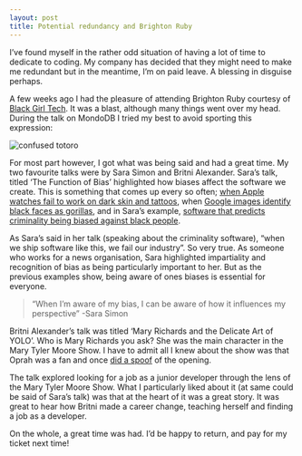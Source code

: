 ```yaml
---
layout: post
title: Potential redundancy and Brighton Ruby
---
```


I’ve found myself in the rather odd situation of having a lot of time to dedicate to coding. My company has decided that they might need to make me redundant but in the meantime, I’m on paid leave. A blessing in disguise perhaps.

A few weeks ago I had the pleasure of attending Brighton Ruby courtesy of [Black Girl Tech](https://blackgirl.tech/). It was a blast, although many things went over my head. During the talk on MondoDB I tried my best to avoid sporting this expression:

![confused totoro](http://media.giphy.com/media/DeKJrr8vovqXC/giphy.gif "Confused Totoro")

For most part however, I got what was being said and had a great time. My two favourite talks were by Sara Simon and Britni Alexander. Sara’s talk, titled ‘The Function of Bias’ highlighted how biases affect the software we create. This is something that comes up every so often; [when Apple watches fail to work on dark skin and tattoos](http://www.vocativ.com/culture/health-culture/tattoos-apple-watch-dark-skin), when [Google images identify black faces as gorillas](http://blogs.wsj.com/digits/2015/07/01/google-mistakenly-tags-black-people-as-gorillas-showing-limits-of-algorithms), and in Sara’s example, [software that predicts criminality being biased against black people](https://www.propublica.org/article/machine-bias-risk-assessments-in-criminal-sentencing).

As Sara’s said in her talk (speaking about the criminality software), “when we ship software like this, we fail our industry”. So very true. As someone who works for a news organisation, Sara highlighted impartiality and recognition of bias as being particularly important to her. But as the previous examples show, being aware of ones biases is essential for everyone.

>“When I’m aware of my bias, I can be aware of how it influences my perspective”
>-Sara Simon

Britni Alexander’s talk was titled ‘Mary Richards and the Delicate Art of YOLO’. Who is Mary Richards you ask? She was the main character in the Mary Tyler Moore Show. I have to admit all I knew about the show was that Oprah was a fan and once [did a spoof](https://www.youtube.com/watch?v=Lv2iomcopRk) of the opening.

The talk explored looking for a job as a junior developer through the lens of the Mary Tyler Moore Show. What I particularly liked about it (at same could be said of Sara’s talk) was that at the heart of it was a great story. It was great to hear how Britni made a career change, teaching herself and finding a job as a developer.

On the whole, a great time was had. I’d be happy to return, and pay for my ticket next time!
